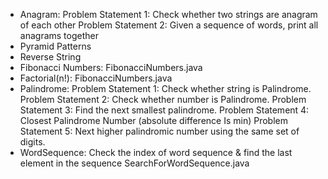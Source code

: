 * Anagram:
	Problem Statement 1: Check whether two strings are anagram of each other
	Problem Statement 2: Given a sequence of words, print all anagrams together
* Pyramid Patterns
* Reverse String
* Fibonacci Numbers: FibonacciNumbers.java
* Factorial(n!): FibonacciNumbers.java
* Palindrome:
	Problem Statement 1: Check whether string is Palindrome.
	Problem Statement 2: Check whether number is Palindrome.
	Problem Statement 3: Find the next smallest palindrome.
	Problem Statement 4: Closest Palindrome Number (absolute difference Is min)
	Problem Statement 5: Next higher palindromic number using the same set of digits.
* WordSequence: Check the index of word sequence & find the last element in the sequence
	SearchForWordSequence.java
